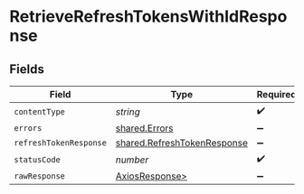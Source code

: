# RetrieveRefreshTokensWithIdResponse


## Fields

| Field                                                                      | Type                                                                       | Required                                                                   | Description                                                                |
| -------------------------------------------------------------------------- | -------------------------------------------------------------------------- | -------------------------------------------------------------------------- | -------------------------------------------------------------------------- |
| `contentType`                                                              | *string*                                                                   | :heavy_check_mark:                                                         | N/A                                                                        |
| `errors`                                                                   | [shared.Errors](../../models/shared/errors.md)                             | :heavy_minus_sign:                                                         | Error                                                                      |
| `refreshTokenResponse`                                                     | [shared.RefreshTokenResponse](../../models/shared/refreshtokenresponse.md) | :heavy_minus_sign:                                                         | Success                                                                    |
| `statusCode`                                                               | *number*                                                                   | :heavy_check_mark:                                                         | N/A                                                                        |
| `rawResponse`                                                              | [AxiosResponse>](https://axios-http.com/docs/res_schema)                   | :heavy_minus_sign:                                                         | N/A                                                                        |